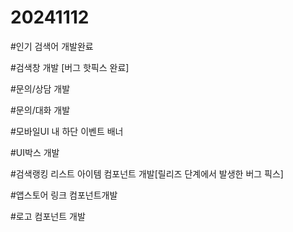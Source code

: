# 20241112

#인기 검색어 개발완료

#검색창 개발 [버그 핫픽스 완료]

#문의/상담 개발

#문의/대화 개발

#모바일UI 내 하단 이벤트 배너

#UI박스 개발

#검색랭킹 리스트 아이템 컴포넌트 개발[릴리즈 단계에서 발생한 버그 픽스]

#앱스토어 링크 컴포넌트개발

#로고 컴포넌트 개발
